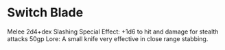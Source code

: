 # Switch Blade
Melee
2d4+dex Slashing
Special Effect: +1d6 to hit and damage for stealth attacks
50gp
Lore: A small knife very effective in close range stabbing.